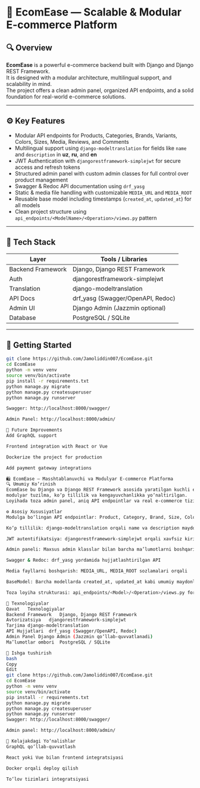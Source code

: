 # 🛒 EcomEase — Scalable & Modular E-commerce Platform

## 🔍 Overview

**EcomEase** is a powerful e-commerce backend built with Django and Django REST Framework.  
It is designed with a modular architecture, multilingual support, and scalability in mind.  
The project offers a clean admin panel, organized API endpoints, and a solid foundation for real-world e-commerce solutions.

---

## ⚙️ Key Features

- Modular API endpoints for Products, Categories, Brands, Variants, Colors, Sizes, Media, Reviews, and Comments  
- Multilingual support using `django-modeltranslation` for fields like `name` and `description` in **uz**, **ru**, and **en**  
- JWT Authentication with `djangorestframework-simplejwt` for secure access and refresh tokens  
- Structured admin panel with custom admin classes for full control over product management  
- Swagger & Redoc API documentation using `drf_yasg`  
- Static & media file handling with customizable `MEDIA_URL` and `MEDIA_ROOT`  
- Reusable base model including timestamps (`created_at`, `updated_at`) for all models  
- Clean project structure using `api_endpoints/<ModelName>/<Operation>/views.py` pattern  

---

## 🧰 Tech Stack

| Layer            | Tools / Libraries                    |
|------------------|--------------------------------------|
| Backend Framework| Django, Django REST Framework         |
| Auth             | djangorestframework-simplejwt         |
| Translation      | django-modeltranslation              |
| API Docs         | drf_yasg (Swagger/OpenAPI, Redoc)    |
| Admin UI         | Django Admin (Jazzmin optional)      |
| Database         | PostgreSQL / SQLite                  |

---

## 🚀 Getting Started

```bash
git clone https://github.com/Jamoliddin007/EcomEase.git
cd EcomEase
python -m venv venv
source venv/bin/activate
pip install -r requirements.txt
python manage.py migrate
python manage.py createsuperuser
python manage.py runserver

Swagger: http://localhost:8000/swagger/

Admin Panel: http://localhost:8000/admin/

🎯 Future Improvements
Add GraphQL support

Frontend integration with React or Vue

Dockerize the project for production

Add payment gateway integrations

🛍️ EcomEase — Masshtablanuvchi va Modulyar E-commerce Platforma
🔍 Umumiy Ko‘rinish
EcomEase bu Django va Django REST Framework asosida yaratilgan kuchli e-commerce backend bo‘lib,
modulyar tuzilma, ko‘p tillilik va kengayuvchanlikka yo‘naltirilgan.
Loyihada toza admin panel, aniq API endpointlar va real e-commerce tizimlar uchun mustahkam poydevor mavjud.

⚙️ Asosiy Xususiyatlar
Modulga bo‘lingan API endpointlar: Product, Category, Brand, Size, Color, Media, Review, Comment

Ko‘p tillilik: django-modeltranslation orqali name va description maydonlari uz, ru, en tillarida

JWT autentifikatsiya: djangorestframework-simplejwt orqali xavfsiz kirish va refresh tokenlar

Admin paneli: Maxsus admin klasslar bilan barcha ma’lumotlarni boshqarish qulay

Swagger & Redoc: drf_yasg yordamida hujjatlashtirilgan API

Media fayllarni boshqarish: MEDIA_URL, MEDIA_ROOT sozlamalari orqali

BaseModel: Barcha modellarda created_at, updated_at kabi umumiy maydonlar

Toza loyiha strukturasi: api_endpoints/<Model>/<Operation>/views.py formatida tashkil etilgan

🧰 Texnologiyalar
Qavat	Texnologiyalar
Backend Framework	Django, Django REST Framework
Avtorizatsiya	djangorestframework-simplejwt
Tarjima	django-modeltranslation
API Hujjatlari	drf_yasg (Swagger/OpenAPI, Redoc)
Admin Panel	Django Admin (Jazzmin qo‘llab-quvvatlanadi)
Ma’lumotlar ombori	PostgreSQL / SQLite

🚀 Ishga tushirish
bash
Copy
Edit
git clone https://github.com/Jamoliddin007/EcomEase.git
cd EcomEase
python -m venv venv
source venv/bin/activate
pip install -r requirements.txt
python manage.py migrate
python manage.py createsuperuser
python manage.py runserver
Swagger: http://localhost:8000/swagger/

Admin panel: http://localhost:8000/admin/

🎯 Kelajakdagi Yo‘nalishlar
GraphQL qo‘llab-quvvatlash

React yoki Vue bilan frontend integratsiyasi

Docker orqali deploy qilish

To‘lov tizimlari integratsiyasi
